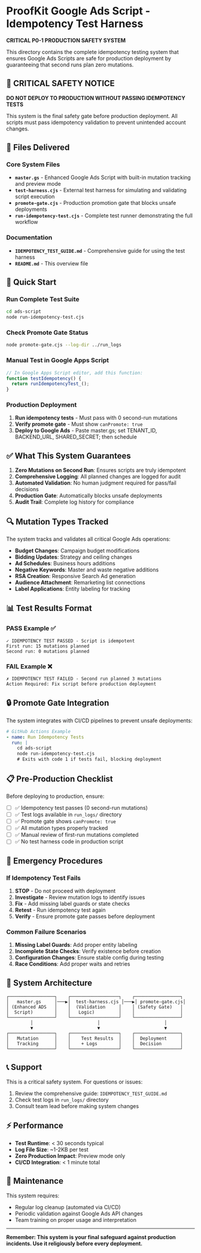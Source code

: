 # ProofKit Google Ads Script - Idempotency Test Harness

**CRITICAL P0-1 PRODUCTION SAFETY SYSTEM**

This directory contains the complete idempotency testing system that ensures Google Ads Scripts are safe for production deployment by guaranteeing that second runs plan zero mutations.

## 🚨 CRITICAL SAFETY NOTICE

**DO NOT DEPLOY TO PRODUCTION WITHOUT PASSING IDEMPOTENCY TESTS**

This system is the final safety gate before production deployment. All scripts must pass idempotency validation to prevent unintended account changes.

## 📁 Files Delivered

### Core System Files

- **`master.gs`** - Enhanced Google Ads Script with built-in mutation tracking and preview mode
- **`test-harness.cjs`** - External test harness for simulating and validating script execution
- **`promote-gate.cjs`** - Production promotion gate that blocks unsafe deployments
- **`run-idempotency-test.cjs`** - Complete test runner demonstrating the full workflow

### Documentation

- **`IDEMPOTENCY_TEST_GUIDE.md`** - Comprehensive guide for using the test harness
- **`README.md`** - This overview file

## 🔧 Quick Start

### Run Complete Test Suite

```bash
cd ads-script
node run-idempotency-test.cjs
```

### Check Promote Gate Status

```bash
node promote-gate.cjs --log-dir ../run_logs
```

### Manual Test in Google Apps Script

```javascript
// In Google Apps Script editor, add this function:
function testIdempotency() {
  return runIdempotencyTest_();
}
```

### Production Deployment

1. **Run idempotency tests** - Must pass with 0 second-run mutations
2. **Verify promote gate** - Must show `canPromote: true`
3. **Deploy to Google Ads** - Paste master.gs; set TENANT_ID, BACKEND_URL, SHARED_SECRET; then schedule

## ✅ What This System Guarantees

1. **Zero Mutations on Second Run**: Ensures scripts are truly idempotent
2. **Comprehensive Logging**: All planned changes are logged for audit
3. **Automated Validation**: No human judgment required for pass/fail decisions
4. **Production Gate**: Automatically blocks unsafe deployments
5. **Audit Trail**: Complete log history for compliance

## 🔍 Mutation Types Tracked

The system tracks and validates all critical Google Ads operations:

- **Budget Changes**: Campaign budget modifications
- **Bidding Updates**: Strategy and ceiling changes
- **Ad Schedules**: Business hours additions
- **Negative Keywords**: Master and waste negative additions
- **RSA Creation**: Responsive Search Ad generation
- **Audience Attachment**: Remarketing list connections
- **Label Applications**: Entity labeling for tracking

## 📊 Test Results Format

### PASS Example ✅
```
✓ IDEMPOTENCY TEST PASSED - Script is idempotent
First run: 15 mutations planned
Second run: 0 mutations planned
```

### FAIL Example ❌
```
✗ IDEMPOTENCY TEST FAILED - Second run planned 3 mutations
Action Required: Fix script before production deployment
```

## 🔒 Promote Gate Integration

The system integrates with CI/CD pipelines to prevent unsafe deployments:

```yaml
# GitHub Actions Example
- name: Run Idempotency Tests
  run: |
    cd ads-script
    node run-idempotency-test.cjs
    # Exits with code 1 if tests fail, blocking deployment
```

## 📋 Pre-Production Checklist

Before deploying to production, ensure:

- [ ] ✅ Idempotency test passes (0 second-run mutations)
- [ ] ✅ Test logs available in `run_logs/` directory  
- [ ] ✅ Promote gate shows `canPromote: true`
- [ ] ✅ All mutation types properly tracked
- [ ] ✅ Manual review of first-run mutations completed
- [ ] ✅ No test harness code in production script

## 🚨 Emergency Procedures

### If Idempotency Test Fails

1. **STOP** - Do not proceed with deployment
2. **Investigate** - Review mutation logs to identify issues
3. **Fix** - Add missing label guards or state checks
4. **Retest** - Run idempotency test again
5. **Verify** - Ensure promote gate passes before deployment

### Common Failure Scenarios

1. **Missing Label Guards**: Add proper entity labeling
2. **Incomplete State Checks**: Verify existence before creation
3. **Configuration Changes**: Ensure stable config during testing
4. **Race Conditions**: Add proper waits and retries

## 🔧 System Architecture

```
┌─────────────────┐    ┌──────────────────┐    ┌─────────────────┐
│   master.gs     │───▶│  test-harness.cjs │───▶│ promote-gate.cjs│
│ (Enhanced ADS   │    │  (Validation     │    │ (Safety Gate)   │
│  Script)        │    │   Logic)         │    │                 │
└─────────────────┘    └──────────────────┘    └─────────────────┘
         │                        │                        │
         ▼                        ▼                        ▼
┌─────────────────┐    ┌──────────────────┐    ┌─────────────────┐
│   Mutation      │    │    Test Results  │    │  Deployment     │
│   Tracking      │    │    + Logs        │    │  Decision       │
└─────────────────┘    └──────────────────┘    └─────────────────┘
```

## 📞 Support

This is a critical safety system. For questions or issues:

1. Review the comprehensive guide: `IDEMPOTENCY_TEST_GUIDE.md`
2. Check test logs in `run_logs/` directory
3. Consult team lead before making system changes

## ⚡ Performance

- **Test Runtime**: < 30 seconds typical
- **Log File Size**: ~1-2KB per test
- **Zero Production Impact**: Preview mode only
- **CI/CD Integration**: < 1 minute total

## 🔄 Maintenance

This system requires:
- Regular log cleanup (automated via CI/CD)
- Periodic validation against Google Ads API changes
- Team training on proper usage and interpretation

---

**Remember: This system is your final safeguard against production incidents. Use it religiously before every deployment.**